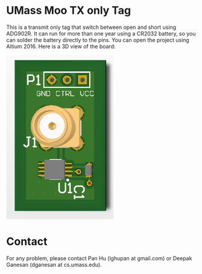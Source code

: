 # UMass Moo TX only Tag

This is a transmit only tag that switch between open and short using ADG902R. It can run for more than one year using a CR2032 battery, so you can solder the battery directly to the pins. You can open the project using Altium 2016.
Here is a 3D view of the board:

![PCB3D](/PCB3D.png?raw=true "3D view of UMass Moo TX only Tag")

# Contact
For any problem, please contact Pan Hu (lghupan at gmail.com) or Deepak Ganesan (dganesan at cs.umass.edu).

